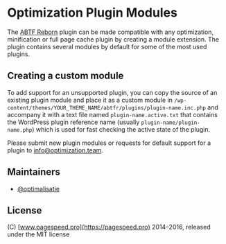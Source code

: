# Optimization Plugin Modules

The [ABTF Reborn](https://wordpress.org/plugins/abtfr/) plugin can be made compatible with any optimization, minification or full page cache plugin by creating a module extension. The plugin contains several modules by default for some of the most used plugins.


## Creating a custom module

To add support for an unsupported plugin, you can copy the source of an existing plugin module and place it as a custom module in `/wp-content/themes/YOUR_THEME_NAME/abtfr/plugins/plugin-name.inc.php` and accompany it with a text file named `plugin-name.active.txt` that contains the WordPress plugin reference name (usually `plugin-name/plugin-name.php`) which is used for fast checking the active state of the plugin.

Please submit new plugin modules or requests for default support for a plugin to info@optimization.team.

## Maintainers

* [@optimalisatie](https://github.com/optimalisatie)

## License

(C) [www.pagespeed.pro](https://pagespeed.pro) 2014–2016, released under the MIT license
